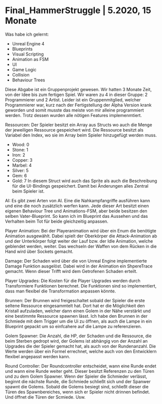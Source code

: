 # Final_HammerStruggle | 5.2020, 15 Monate

Was habe ich gelernt:
 - Unreal Engine 4
  - Blueprints
  - Visual Scripting
  - Animation as FSM
  - UI
  - Game Logic
  - Collision
- Behaviour Trees

Diese Abgabe ist ein Gruppenprojekt gewesen. Wir hatten 3 Monate Zeit, von der Idee bis zum fertigen Spiel.
Wir waren zu 4 in dieser Gruppe: 2 Programmierer und 2 Artist. Leider ist ein Gruppenmitglied, welcher Programmierer war, kurz nach der Fertigstellung der Alpha Version krank geworden und somit musste das meiste von mir alleine programmiert werden. Trotz dessen wurden alle nötigen Features implemenmtiert.

Ressourcen:
Der Spieler besitzt ein Array aus Structs wo auch die Menge der jeweiligen Ressource gespeichert wird. Die Ressource besitzt als Variabel den Index, wo sie im Array beim Spieler hinzugefügt werden muss.
  - Wood: 0
  - Stone: 1
  - Iron: 2
  - Copper: 3
  - Marbel: 4
  - Silver: 5
  - Gem: 6
  - Gold: 7
In diesem Struct wird auch das Sprite als auch die Beschreibung für die UI-Bindings gespeichert. Damit bei Änderungen alles Zentral beim Spieler ist.

AI:
Es gibt zwei Arten von AI. Eine die Nahkampfangriffe ausführen kann und eine die noch zusätzlich werfen kann. Jede dieser Art besitzt einen eigenen Behaviour Tree und Animations-FSM, aber beide besitzen den selben Vater-Blueprint. So kann ich im Blueprint das Aussehen und das Verhalten beim Tot für beide gleichzeitig anpassen.

Player Animation:
Bei der Playeranimation wird über ein Enum die benötigte Animation ausgewählt. Dabei spielt der Oberkörper die Attack-Animation ab und der Unterkörper folgt weiter der Lauf bzw. der Idle Animation, welche geblendet werden, weiter.
Das wechseln der Waffen von dem Rücken in die Hand wird über Sockets gemacht.

Damage:
Der Schaden wird über die von Unreal Engine implementierte Damage Funktion ausgelöst. Dabei wird in der Animation ein ShpereTrace gemacht. Wenn dieser Trifft wird dem Getrofenen Schaden erteilt.

Player Upgrades:
Die Kosten für die Player Upgrades werden durch Transformiere Funktionen berechnet. Die Funktionen sind so implementiert, dass man flexibel die Transformation anpassen könnte. 

Brunnen:
Der Brunnen wird freigeschaltet sobald der Spieler die erste seltene Ressource eingesammtelt hat. Dort hat er die Möglichkeit den Kristall aufzuladen, welcher dann einen Golem in der Nähe verstärkt und eine bestimmte Ressource spawnen lässt. Ich habe den Brunnen in der Schmiede mit dem Trigger um die Ui zu öffnen, als auch die Lampe in ein Blueprint gepackt um so einfcahere auf die Lampe zu referenzieren.

Golem Spawner:
Die Anzahl, die HP, der Schaden und die Ressource, die beim Sterben gedropt wird, der Golems ist abhängig von der Anzahl an Upgrades die der Spieler gemacht hat, als auch von der Rundenanzahl. Die Werte werden über ein Formel errechnet, welche auch von den Entwicklern flexibel angepasst werden kann. 

Round Controller:
Der Roundcontroller entscheidet, wann eine Runde endet und wann eine Runde weiter geht. Dieser besitzt Referenzen zu den Türen und zu dem Golem Spawner. Wenn der Spieler die Schmieder verlässt, beginnt die nächste Runde, die Schmiede schließt sich und der Spanwer spawnt die Golems. Sobald die Golems besiegt sind, schließt dieser die Türen des Spawnbereiches, wenn sich er Spieler nicht drinnen befindet. Und öffnet die Türen der Scmiede. Usw. 
